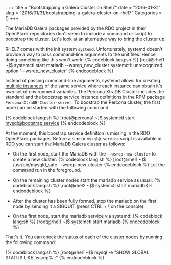 +++
title = "Bootstrapping a Galera Cluster on Rhel7"
date = "2016-01-31"
slug = "2016/01/31/bootstrapping-a-galera-cluster-on-rhel7"
Categories = []
+++

The MariaDB Galera packages provided by the RDO project in their OpenStack repositories don't seem to include a command or script to bootstrap the cluster. Let's look at an alternative way to bring the cluster up.

<!-- more -->

RHEL7 comes with the init system `systemd`. Unfortunately, systemd doesn't provide a way to pass command-line arguments to the unit files. Hence, doing something like this won't work:
{% codeblock lang:sh %}
[root@rhel1 ~]$ systemctl start mariadb --wsrep_new_cluster
systemctl: unrecognized option '--wsrep_new_cluster'
{% endcodeblock %}

Instead of passing command-line arguments, systemd allows for creating [multiple instances](http://0pointer.de/blog/projects/instances.html) of the same service where each instance can obtain it's own set of environment variables. The Percona XtraDB Cluster includes the standard and the bootstrap service instance definitions in the RPM package `Percona-XtraDB-Cluster-server`. To boostrap the Percona cluster, the first node can be started with the following command:

{% codeblock lang:sh %}
[root@percona1 ~]$ systemctl start mysql@bootstrap.service
{% endcodeblock %}

At the moment, this boostrap service definition is missing in the RDO OpenStack packages. Before a similar `mysql@.service` script is available in RDO you can start the MariaDB Galera cluster as follows:

* On the first node, start the MariaDB with the `--wsrep-new-cluster` to create a new cluster:
{% codeblock lang:sh %}
[root@rhel1 ~]$ /usr/bin/mysqld_safe --wsrep-new-cluster
{% endcodeblock %}
Let the command run in the foreground.

*  On the remaining cluster nodes start the mariadb service as usual:
{% codeblock lang:sh %}
[root@rhel2 ~]$ systemctl start mariadb
{% endcodeblock %}

*  After the cluster has been fully formed, stop the mariadb on the first node by sending it a SIGQUIT (press CTRL + \\ on the console).

*  On the first node, start the mariadb service via systemd:
{% codeblock lang:sh %}
[root@rhel1 ~]$ systemctl start mariadb
{% endcodeblock %}

That's it. You can check the status of each of the cluster nodes by running the following command:

{% codeblock lang:sh %}
[root@rhel1 ~]$ mysql -e "SHOW GLOBAL STATUS LIKE 'wsrep%';"
{% endcodeblock %}
